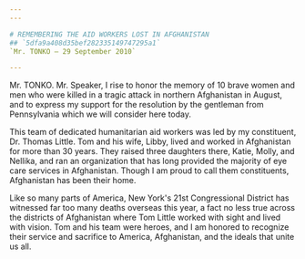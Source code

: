 ```yaml
---
---

# REMEMBERING THE AID WORKERS LOST IN AFGHANISTAN
## `5dfa9a408d35bef282335149747295a1`
`Mr. TONKO — 29 September 2010`

---
```



Mr. TONKO. Mr. Speaker, I rise to honor the memory of 10 brave women 
and men who were killed in a tragic attack in northern Afghanistan in 
August, and to express my support for the resolution by the gentleman 
from Pennsylvania which we will consider here today.



This team of dedicated humanitarian aid workers was led by my 
constituent, Dr. Thomas Little. Tom and his wife, Libby, lived and 
worked in Afghanistan for more than 30 years. They raised three 
daughters there, Katie, Molly, and Nellika, and ran an organization 
that has long provided the majority of eye care services in 
Afghanistan. Though I am proud to call them constituents, Afghanistan 
has been their home.

Like so many parts of America, New York's 21st Congressional District 
has witnessed far too many deaths overseas this year, a fact no less 
true across the districts of Afghanistan where Tom Little worked with 
sight and lived with vision. Tom and his team were heroes, and I am 
honored to recognize their service and sacrifice to America, 
Afghanistan, and the ideals that unite us all.
